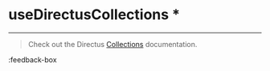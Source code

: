 # useDirectusCollections *

---

> Check out the Directus [Collections](https://docs.directus.io/reference/collections/) documentation.



:feedback-box
